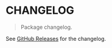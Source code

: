 # CHANGELOG

> Package changelog.

See [GitHub Releases](https://github.com/stdlib-js/strided-base-smap2/releases) for the changelog.
